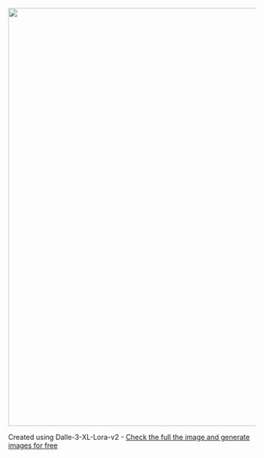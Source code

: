 
<a href="https://github.com/6rz6/AI-Directory-2024/wiki/Home"><img src="https://github.com/6rz6/AI-Directory-2024/assets/102882394/a37785a9-59ff-45a2-bec6-caeb3175e10b" width="1080" height="850"></a>

Created using Dalle-3-XL-Lora-v2 - [Check the full the image and generate images for free](https://github.com/6rz6/AI-Directory-2024/wiki/Generative-AI-Directory-2024-%F0%9F%A4%96-rzAI#dall-e-3-xl-lora-v2-)

